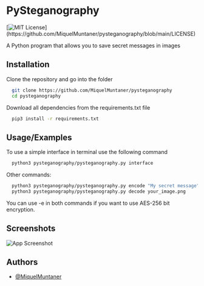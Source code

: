 # PySteganography
[![MIT License](https://img.shields.io/apm/l/atomic-design-ui.svg?)](https://github.com/MiquelMuntaner/pysteganography/blob/main/LICENSE)

A Python program that allows you to save secret messages in images


## Installation

Clone the repository and go into the folder

```bash
  git clone https://github.com/MiquelMuntaner/pysteganography
  cd pysteganography
```
Download all dependencies from the requirements.txt file
```bash
  pip3 install -r requirements.txt 
```
## Usage/Examples

To use a simple interface in terminal use the following command
```bash
  python3 pysteganography/pysteganography.py interface
```

Other commands:
```bash
  python3 pysteganography/pysteganography.py encode "My secret message" your_image.png
  python3 pysteganography/pysteganography.py decode your_image.png
```
You can use -e in both commands if you want to use AES-256 bit encryption.


## Screenshots

![App Screenshot](https://images2.imgbox.com/b2/20/uF88hANk_o.png)


## Authors

- [@MiquelMuntaner](https://github.com/MiquelMuntaner)
